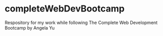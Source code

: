 # completeWebDevBootcamp
Respository for my work while following The Complete Web Development Bootcamp by Angela Yu
